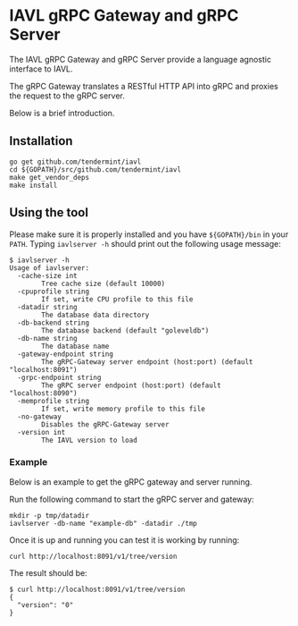 # IAVL gRPC Gateway and gRPC Server

The IAVL gRPC Gateway and gRPC Server provide a language agnostic interface to IAVL.

The gRPC Gateway translates a RESTful HTTP API into gRPC and proxies the request to the gRPC server.

Below is a brief introduction.

## Installation

```shell
go get github.com/tendermint/iavl
cd ${GOPATH}/src/github.com/tendermint/iavl
make get_vendor_deps
make install
```

## Using the tool

Please make sure it is properly installed and you have `${GOPATH}/bin` in your `PATH`.
Typing `iavlserver -h` should print out the following usage message:

```
$ iavlserver -h
Usage of iavlserver:
  -cache-size int
        Tree cache size (default 10000)
  -cpuprofile string
        If set, write CPU profile to this file
  -datadir string
        The database data directory
  -db-backend string
        The database backend (default "goleveldb")
  -db-name string
        The database name
  -gateway-endpoint string
        The gRPC-Gateway server endpoint (host:port) (default "localhost:8091")
  -grpc-endpoint string
        The gRPC server endpoint (host:port) (default "localhost:8090")
  -memprofile string
        If set, write memory profile to this file
  -no-gateway
        Disables the gRPC-Gateway server
  -version int
        The IAVL version to load
```

### Example 

Below is an example to get the gRPC gateway and server running.

Run the following command to start the gRPC server and gateway:

```shell
mkdir -p tmp/datadir
iavlserver -db-name "example-db" -datadir ./tmp
```

Once it is up and running you can test it is working by running:

```shell
curl http://localhost:8091/v1/tree/version
```

The result should be:

```shell
$ curl http://localhost:8091/v1/tree/version
{
  "version": "0"
}
```
